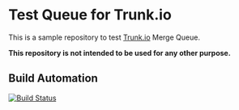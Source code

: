 # Test Queue for Trunk.io

This is a sample repository to test [Trunk.io](https://docs.aviator.co/mergequeue) Merge Queue.

**This repository is not intended to be used for any other purpose.**

## Build Automation

[![Build Status](https://github.com/joamag/test-queue-trunk/workflows/Main%20Workflow/badge.svg)](https://github.com/joamag/test-queue-trunk/actions)
